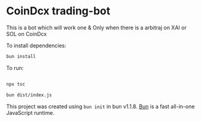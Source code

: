 # CoinDcx trading-bot
This is a bot which will work one & Only when there is a arbitraj on XAI or SOL on CoinDcx

To install dependencies:

```bash
bun install
```

To run:

```bash

npx tsc

bun dist/index.js
```

This project was created using `bun init` in bun v1.1.8. [Bun](https://bun.sh) is a fast all-in-one JavaScript runtime.
